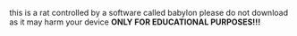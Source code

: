 this is a rat controlled by a software called babylon
please do not download as it may harm your device
__ONLY FOR EDUCATIONAL PURPOSES!!!__
